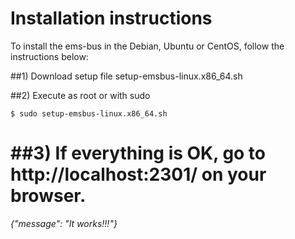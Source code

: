 Installation instructions
=====

To install the ems-bus in the Debian, Ubuntu or CentOS, follow the instructions below:


##1) Download setup file setup-emsbus-linux.x86_64.sh

##2) Execute as root or with sudo

```console
$ sudo setup-emsbus-linux.x86_64.sh
```

##3) If everything is OK, go to http://localhost:2301/ on your browser.
=====

*{"message": "It works!!!"}*


